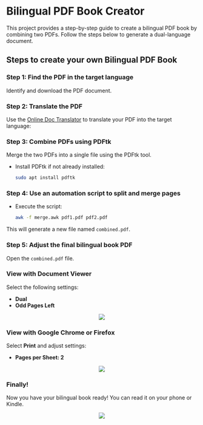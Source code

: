 # Bilingual PDF Book Creator

This project provides a step-by-step guide to create a bilingual PDF book by combining two PDFs. Follow the steps below to generate a dual-language document.

## Steps to create your own Bilingual PDF Book

### Step 1: Find the PDF in the target language

 Identify and download the PDF document.



### Step 2: Translate the PDF

Use the [Online Doc Translator](https://www.onlinedoctranslator.com/en/translationform) to translate your PDF into the target language:


### Step 3: Combine PDFs using PDFtk

 Merge the two PDFs into a single file using the PDFtk tool.

* Install PDFtk if not already installed:
   
   ```bash
   sudo apt install pdftk
   ```


### Step 4: Use an automation script to split and merge pages

* Execute the script:

   ```bash
   awk -f merge.awk pdf1.pdf pdf2.pdf
   ```

This will generate a new file named `combined.pdf`.


### Step 5: Adjust the final bilingual book PDF

Open the `combined.pdf` file.

### View with Document Viewer

Select the following settings:
   - **Dual**
   - **Odd Pages Left**

<p align="center">
<img src="https://github.com/user-attachments/assets/73e6a6dc-0141-482c-9bc2-c145895c6ac3">
</p>     

### View with Google Chrome or Firefox

 Select **Print** and adjust settings:
   - **Pages per Sheet: 2** 

<p align="center">
<img src="https://github.com/user-attachments/assets/204b435d-b260-4809-84c4-c6123a7f5941">
</p>

### Finally!

Now you have your bilingual book ready! You can read it on your phone or Kindle.

<p align="center">
<img src="https://github.com/user-attachments/assets/a631e2c5-be3d-4896-87ff-bd881bbe47ad">
</p>

